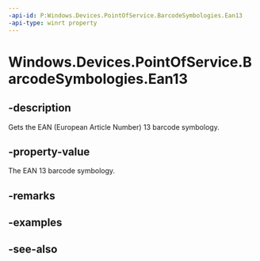 ----api-id: P:Windows.Devices.PointOfService.BarcodeSymbologies.Ean13
-api-type: winrt property
---<!-- Property syntaxpublic uint Ean13 { get; }--># Windows.Devices.PointOfService.BarcodeSymbologies.Ean13## -descriptionGets the EAN (European Article Number) 13 barcode symbology.## -property-valueThe EAN 13 barcode symbology.## -remarks## -examples## -see-also